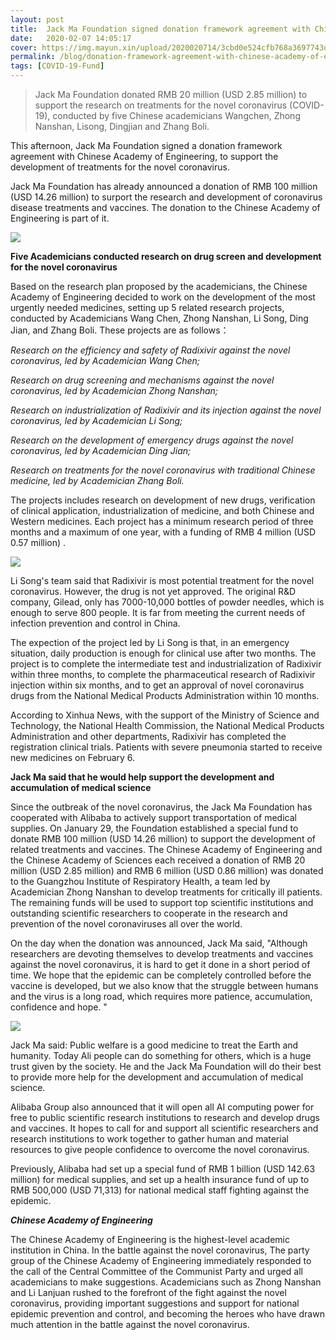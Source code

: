 ```yaml
---
layout: post
title:  Jack Ma Foundation signed donation framework agreement with Chinese Academy of Engineering
date:   2020-02-07 14:05:17
cover: https://img.mayun.xin/upload/2020020714/3cbd0e524cfb768a3697743d54fc68dd.jpg
permalink: /blog/donation-framework-agreement-with-chinese-academy-of-engineering
tags: [COVID-19-Fund]
---
```


> Jack Ma Foundation donated RMB 20 million (USD 2.85 million) to support the research on treatments for the novel coronavirus (COVID-19), conducted by five Chinese academicians Wangchen, Zhong Nanshan, Lisong, Dingjian and Zhang Boli.

This afternoon, Jack Ma Foundation signed a donation framework agreement with Chinese Academy of Engineering, to support the development of treatments for the novel coronavirus.

Jack Ma Foundation has already announced a donation of RMB 100 million (USD 14.26 million) to surport the research and development of coronavirus disease treatments and vaccines. The donation to the Chinese Academy of Engineering is part of it.

![](https://img.mayun.xin/upload/2020031516/ec44a79137699aa36e0f3512e4ed5b2f.jpeg)

**Five Academicians conducted research on drug screen and development for the novel coronavirus**

Based on the research plan proposed by the academicians, the Chinese Academy of Engineering decided to work on the development of the most urgently needed medicines, setting up 5 related research projects, conducted by Academicians Wang Chen, Zhong Nanshan, Li Song, Ding Jian, and Zhang Boli. These projects are as follows：

*Research on the efficiency and safety of Radixivir against the novel coronavirus, led by Academician Wang Chen;*

*Research on drug screening and mechanisms against the novel coronavirus, led by Academician Zhong Nanshan;*

*Research on industrialization of Radixivir and its injection against the novel coronavirus, led by Academician Li Song;*

*Research on the development of emergency drugs against the novel coronavirus, led by Academician Ding Jian;*

*Research on treatments for the novel coronavirus with traditional Chinese medicine, led by Academician Zhang Boli.*

The projects includes research on development of new drugs, verification of clinical application, industrialization of medicine, and both Chinese and Western medicines. Each project has a minimum research period of three months and a maximum of one year, with a funding of RMB 4 million (USD 0.57 million) .

![](https://img.mayun.xin/upload/2020031516/88c8982b8eba323f2231740b47499b82.jpeg)

Li Song's team said that Radixivir is most potential treatment for the novel coronavirus. However, the drug is not yet approved. The original R&D company, Gilead, only has 7000-10,000 bottles of powder needles, which is enough to serve 800 people. It is far from meeting the current needs of infection prevention and control in China.

The expection of the project led by  Li Song is that, in an emergency situation, daily production is enough for clinical use after two months. The project is to complete the intermediate test and industrialization of Radixivir within three months, to complete the pharmaceutical research of Radixivir injection within six months, and to get an approval of novel coronavirus drugs from the National Medical Products Administration within 10 months.  

According to Xinhua News, with the support of the Ministry of Science and Technology, the National Health Commission, the National Medical Products Administration and other departments, Radixivir has completed the registration clinical trials. Patients with severe pneumonia started to receive new medicines on February 6.

**Jack Ma said that he would help support the development and accumulation of medical science**

 Since the outbreak of the novel coronavirus, the Jack Ma Foundation has cooperated with Alibaba to actively support transportation of medical supplies. On January 29, the Foundation established a special fund to donate RMB 100 million (USD 14.26 million) to support the development of related treatments and vaccines. The Chinese Academy of Engineering and the Chinese Academy of Sciences each received a donation of RMB 20 million (USD 2.85 million) and RMB 6 million (USD 0.86 million) was donated to the Guangzhou Institute of Respiratory Health, a team led by Academician Zhong Nanshan to develop treatments for critically ill patients. The remaining funds will be used to support top scientific institutions and outstanding scientific researchers to cooperate in the research and prevention of the novel coronaviruses all over the world.

On the day when the donation was announced, Jack Ma said, "Although researchers are devoting themselves to develop treatments and vaccines against the novel coronavirus, it is hard to get it done in a short period of time. We hope that the epidemic can be completely controlled before the vaccine is developed, but we also know that the struggle between humans and the virus is a long road, which requires more patience, accumulation, confidence and hope. "

![](https://img.mayun.xin/upload/2020031516/72c8818f3876199ccf44198e1ab9f253.jpeg)

Jack Ma said: Public welfare is a good medicine to treat the Earth and humanity. Today Ali people can do something for others, which is a huge trust given by the society. He and the Jack Ma Foundation will do their best to provide more help for the development and accumulation of medical science.

Alibaba Group also announced that it will open all AI computing power for free to public scientific research institutions to research and develop drugs and vaccines. It hopes to call for and support all scientific researchers and research institutions to work together to gather human and material resources to give people confidence to overcome the novel coronavirus. 

Previously, Alibaba had set up a special fund of RMB 1 billion (USD 142.63 million) for medical supplies, and set up a health insurance fund of up to RMB 500,000 (USD 71,313) for national medical staff fighting against the epidemic. 


***Chinese Academy of Engineering***

The Chinese Academy of Engineering is the highest-level academic institution in China. In the battle against the novel coronavirus, The party group of the Chinese Academy of Engineering immediately responded to the call of the Central Committee of the Communist Party and urged all academicians to make suggestions. Academicians such as Zhong Nanshan and Li Lanjuan rushed to the forefront of the fight against the novel coronavirus, providing important suggestions and support for national epidemic prevention and control, and becoming the heroes who have drawn much attention in the battle against the novel coronavirus.